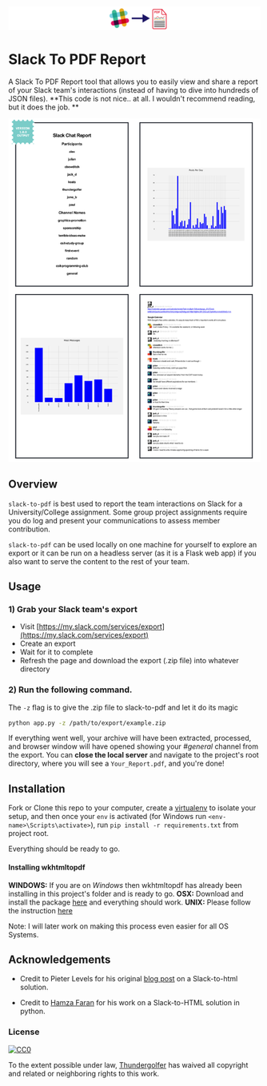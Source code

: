 <p align="center">
  <img src="images/slack_to_pdf.png" />
</p>

# Slack To PDF Report

A Slack To PDF Report tool that allows you to easily view and share a report of your
Slack team's interactions (instead of having to dive into hundreds of JSON files). **This code is not nice.. at all. I wouldn't recommend reading, but it does the job. **

![Preview](images/mockup_slack_to_pdf_1.png)


## Overview

`slack-to-pdf` is best used to report the team interactions on Slack for a University/College assignment. Some group project assignments require you do log and present your communications to assess member contribution.

`slack-to-pdf` can be used locally on one machine for yourself to explore an export or it can be run on a headless server (as it is a Flask web app) if you also want to serve the content to the rest of your team.


## Usage

### 1) Grab your Slack team's export

* Visit [https://my.slack.com/services/export](https://my.slack.com/services/export)
* Create an export
* Wait for it to complete
* Refresh the page and download the export (.zip file) into whatever directory

### 2) Run the following command.

The `-z` flag is to give the .zip file to slack-to-pdf and let it do its magic

```bash
python app.py -z /path/to/export/example.zip
```

If everything went well, your archive will have been extracted, processed, and browser window will have opened showing your *#general* channel from the export.
You can **close the local server** and navigate to the project's root directory, where you will see a `Your_Report.pdf`, and you're done!


## Installation

Fork or Clone this repo to your computer, create a [virtualenv](http://docs.python-guide.org/en/latest/dev/virtualenvs/) to isolate your setup, and then once your
`env` is activated (for Windows run `<env-name>\Scripts\activate>`), run `pip install -r requirements.txt` from project root.

Everything should be ready to go.

#### Installing wkhtmltopdf

**WINDOWS:** If you are on *Windows* then wkhtmltopdf has already been installing in this project's folder and is ready to go.
**OSX:** Download and install the package [here](http://wkhtmltopdf.org/) and everything should work.
**UNIX:** Please follow the instruction [here](https://github.com/pdfkit/pdfkit/wiki/Installing-WKHTMLTOPDF)

Note: I will later work on making this process even easier for all OS Systems.

## Acknowledgements

* Credit to Pieter Levels for his original [blog post](https://levels.io/slack-export-to-html/) on a Slack-to-html solution.

* Credit to [Hamza Faran](https://github.com/hfaran) for his work on a Slack-to-HTML solution in python.

### License

[![CC0](http://i.creativecommons.org/p/zero/1.0/88x31.png)](http://creativecommons.org/publicdomain/zero/1.0/)

To the extent possible under law, [Thundergolfer](http://www.jonathonbelotti.com) has waived all copyright and related or neighboring rights to this work.
